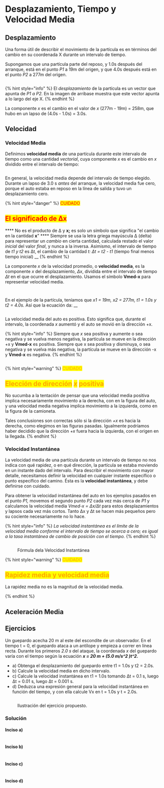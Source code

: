 # Desplazamiento, Tiempo y Velocidad Media

## Desplazamiento

Una forma útil de describir el movimiento de la partícula es en términos del cambio en su coordenada X durante un intervalo de tiempo.

Supongamos que una partícula parte del reposo, y 1.0s después del arranque, está en el punto _P1_ a 19m del origen, y que 4.0s después está en el punto _P2_ a 277m del origen.

<figure><img src="../.gitbook/assets/image (4) (1).png" alt=""><figcaption></figcaption></figure>

{% hint style="info" %}
El _desplazamiento_ de la partícula es un vector que apunta de _P1 a P2._ En la imagen de arribase muestra que este vector apunta a lo largo del eje X.
{% endhint %}

&#x20;La componente _x_ es el cambio en el valor de _x_ (277m - 19m) = 258m, que hubo en un lapso de (4.0s - 1.0s) = 3.0s.

## Velocidad

### Velocidad Media

Definimos **velocidad media** de una partícula durante este intervalo de tiempo como una cantidad _vectorial_, cuya componente _x_ es el cambio en _x_ dividido entre el intervalo de tiempo:

<figure><img src="../.gitbook/assets/image (6) (1).png" alt=""><figcaption></figcaption></figure>

En general, la velocidad media depende del intervalo de tiempo elegido. Durante un lapso de 3.0 s _antes_ del arranque, la velocidad media fue cero, porque el auto estaba en reposo en la línea de salida y tuvo un desplazamiento cero.

{% hint style="danger" %}
<mark style="color:red;">CUIDADO</mark>

## <mark style="color:red;">El significado de Δx</mark>

&#x20;**** No es el producto de Δ y **x;** es solo un símbolo que significa "el cambio en la cantidad **x**"  ****  Siempre se usa la letra griega mayúscula Δ (delta) para representar un _cambio_ en cierta cantidad, calculada restado el valor _inicial_ del valor _final_, y nunca a la inversa. Asimismo, el intervalo de tiempo de _t1 y t2_ es Δt, el cambio de la cantidad _t: Δt = t2 - t1_ (tiempo final menos tiempo inicial) __&#x20;
{% endhint %}



La componente _x_ de la velocidad promedio, o **velocidad media**, es la componente _x_ del desplazamiento, _Δx_, dividida entre el intervalo de tiempo _Δt_ en el que ocurre el desplazamiento. Usamos el símbolo **Vmed-x** para representar velocidad media.

<figure><img src="../.gitbook/assets/image (2) (2).png" alt=""><figcaption></figcaption></figure>

<figure><img src="../.gitbook/assets/image (1).png" alt=""><figcaption></figcaption></figure>

En el ejemplo de la partícula, teníamos que _x1 = 19m, x2 = 277m, t1 = 1.0s y t2 = 4.0s._ Así que la ecuación da: __&#x20;

<figure><img src="../.gitbook/assets/image (4) (2).png" alt=""><figcaption></figcaption></figure>

La velocidad media del auto es positiva. Esto significa que, durante el intervalo, la coordenada _x_ aumentó y el auto se movió en la dirección +x.

{% hint style="info" %}
Siempre que _x_ sea positiva y aumente o sea negativa y se vuelva menos negativa, la partícula se mueve en la dirección +x y **Vmed-x** es positiva. Siempre que x sea positiva y disminuya, o sea negativa y se vuelva más negativa, la partícula se mueve en la dirección -x y **Vmed-x** es negativa.
{% endhint %}

<figure><img src="../.gitbook/assets/image (7).png" alt=""><figcaption></figcaption></figure>

{% hint style="warning" %}
<mark style="color:orange;">CUIDADO</mark>

## <mark style="color:orange;">Elección de dirección</mark> <mark style="color:orange;"></mark>_<mark style="color:orange;">x</mark>_ <mark style="color:orange;"></mark><mark style="color:orange;">positiva</mark>

No sucumba a la tentación de pensar que una velocidad media positiva implica necesariamente movimiento a la derecha, con en la figura del auto, y una velocidad media negativa implica movimiento a la izquierda, como en la figura de la camioneta.

Tales conclusiones son correctas sólo si la dirección _+x_ es hacia la derecha, como elegimos en las figuras pasadas. Igualmente podríamos haber decidido que la dirección _+x_ fuera hacia la izquierda, con el origen en la llegada.
{% endhint %}

### Velocidad Instantánea

La velocidad media de una partícula durante un intervalo de tiempo no nos indica con qué rapidez, o en qué dirección, la partícula se estaba moviendo en un instante dado del intervalo. Para describir el movimiento con mayor detalle, necesitamos definir la velocidad en cualquier instante específico o punto específico del camino. Ésta es la **velocidad instantánea**, y debe definirse con cuidado.

Para obtener la velocidad instantánea del auto en los ejemplos pasados en el punto _P1,_ movemos el segundo punto _P2_ cada vez más cerca de _P1_ y calculamos la velocidad media _Vmed-x = Δx/Δt_ para estos desplazamientos y lapsos cada vez más cortos. Tanto Δx y Δt se hacen más pequeños pero su cociente necesariamente no lo hace.

{% hint style="info" %}
_La velocidad instantánea es el límite de la velocidad media conforme el intervalo de tiempo se acerca a cero; es igual a la tasa instantánea de cambio de posición con el tiempo._
{% endhint %}

<figure><img src="../.gitbook/assets/image (2).png" alt=""><figcaption><p>Fórmula dela Velocidad Instantánea</p></figcaption></figure>

{% hint style="warning" %}
<mark style="color:orange;">CUIDADO</mark>

## <mark style="color:orange;">Rapidez media y velocidad media</mark>

La rapidez media no es la magnitud de la velocidad media.


{% endhint %}

## Aceleración Media

## Ejercicios

Un guepardo acecha 20 m al este del escondite de un observador. En el tiempo t = 0, el guepardo ataca a un antílope y empieza a correr en línea recta. Durante los primeros _2.0 s_ del ataque, la coordenada _x_ del guepardo varía con el tiempo según la ecuación _**x = 20 m + (5.0 m/s^2 )t^2.**_&#x20;

* a) Obtenga el desplazamiento del guepardo entre t1 = 1.0s y t2 = 2.0s.&#x20;
* b) Calcule la velocidad media en dicho intervalo.
* c) Calcule la velocidad instantánea en t1 = 1.0s tomando Δt = 0.1 s, luego Δt = 0.01 s, luego Δt = 0.001 s.&#x20;
* d) Deduzca una expresión general para la velocidad instantánea en función del tiempo, y con ella calcule Vx en t = 1.0s y t = 2.0s.

<figure><img src="../.gitbook/assets/image (6).png" alt=""><figcaption><p>Ilustración del ejercicio propuesto.</p></figcaption></figure>

### Solución

#### Inciso a)

<figure><img src="../.gitbook/assets/image (4).png" alt=""><figcaption></figcaption></figure>

#### Inciso b)

<figure><img src="../.gitbook/assets/image.png" alt=""><figcaption></figcaption></figure>

#### Inciso c)

<figure><img src="../.gitbook/assets/image (8).png" alt=""><figcaption></figcaption></figure>

#### Inciso d)

<figure><img src="../.gitbook/assets/image (3).png" alt=""><figcaption></figcaption></figure>
